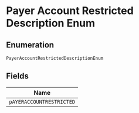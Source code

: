 
# Payer Account Restricted Description Enum

## Enumeration

`PayerAccountRestrictedDescriptionEnum`

## Fields

| Name |
|  --- |
| `pAYERACCOUNTRESTRICTED` |

